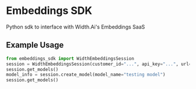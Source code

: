 # Embeddings SDK
Python sdk to interface with Width.Ai's Embeddings SaaS


## Example Usage
```python
from embeddings_sdk import WidthEmbeddingsSession
session = WidthEmbeddingsSession(customer_id="...", api_key="...", url="https://embeddings.width.ai")
session.get_models()
model_info = session.create_model(model_name="testing model")
session.get_models()
```
